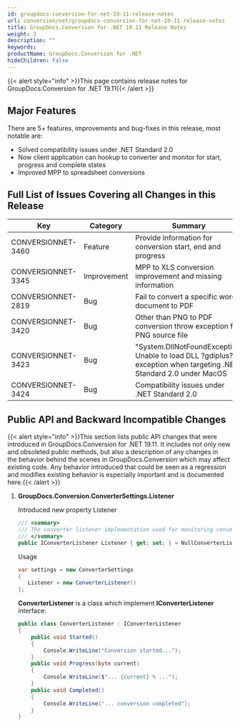 ```yaml
---
id: groupdocs-conversion-for-net-19-11-release-notes
url: conversion/net/groupdocs-conversion-for-net-19-11-release-notes
title: GroupDocs.Conversion for .NET 19.11 Release Notes
weight: 3
description: ""
keywords: 
productName: GroupDocs.Conversion for .NET
hideChildren: False
---
```

{{< alert style="info" >}}This page contains release notes for GroupDocs.Conversion for .NET 19.11{{< /alert >}}

## Major Features

There are 5+ features, improvements and bug-fixes in this release, most notable are:
*   Solved compatibility issues under .NET Standard 2.0
*   Now client application can hookup to converter and monitor for start, progress and complete states
*   Improved MPP to spreadsheet conversions

## Full List of Issues Covering all Changes in this Release

| Key | Category | Summary |
| --- | --- | --- |
| CONVERSIONNET-3460 | Feature | Provide information for conversion start, end and progress |
| CONVERSIONNET-3345 | Improvement | MPP to XLS conversion improvement and missing information |
| CONVERSIONNET-2819 | Bug | Fail to convert a specific word document to PDF |
| CONVERSIONNET-3420 | Bug | Other than PNG to PDF conversion throw exception for PNG source file |
| CONVERSIONNET-3423 | Bug | "System.DllNotFoundException: Unable to load DLL ?gdiplus?" exception when targeting .NET Standard 2.0 under MacOS |
| CONVERSIONNET-3424 | Bug | Compatibility issues under .NET Standard 2.0 |

## Public API and Backward Incompatible Changes

{{< alert style="info" >}}This section lists public API changes that were introduced in GroupDocs.Conversion for .NET 19.11. It includes not only new and obsoleted public methods, but also a description of any changes in the behavior behind the scenes in GroupDocs.Conversion which may affect existing code. Any behavior introduced that could be seen as a regression and modifies existing behavior is especially important and is documented here.{{< /alert >}}

1.  **GroupDocs.Conversion.ConverterSettings.Listener**
    
    Introduced new property Listener
    
    ```csharp
    /// <summary>
    /// The converter listener implementation used for monitoring conversion status and progress
    /// </summary>
    public IConverterListener Listener { get; set; } = NullConverterListener.Instance;
    ```
    
    Usage
    
    ```csharp
    var settings = new ConverterSettings
    {
       Listener = new ConverterListener()
    };
    ```
    
    **ConverterListener** is a class which implement **IConverterListener** interface:
    
    ```csharp
    public class ConverterListener : IConverterListener
    {
        public void Started()
        {
            Console.WriteLine("Conversion started...");
        }
        public void Progress(byte current)
        {
            Console.WriteLine($"... {current} % ...");
        }
        public void Completed()
        {
            Console.WriteLine("... conversion completed");
        }
    }
    ```
